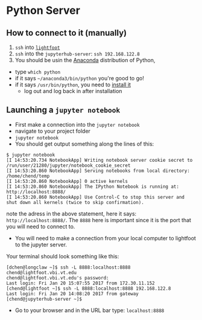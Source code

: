 # Python Server

## How to connect to it (manually)

1. `ssh` into [`lightfoot`](https://github.com/bi-sdal/wiki/blob/master/servers/README.md)
2. `ssh` into the `jupyterhub-server`: `ssh 192.168.122.8`
3.  You should be usin the [Anaconda]() distribution of Python,
  - type `which python`
  - if it says `~/anaconda3/bin/python` you're good to go!
  - if it says `/usr/bin/python`, you need to [install it](https://github.com/bi-sdal/wiki/blob/master/installation/python_anaconda.md)
    - log out and log back in after installation

## Launching a `jupyter notebook`

- First make a connection into the `jupyter notebook`
- navigate to your project folder
- `jupyter notebook`
- You should get output something along the lines of this:

```
$ jupyter notebook
[I 14:53:20.734 NotebookApp] Writing notebook server cookie secret to /run/user/21280/jupyter/notebook_cookie_secret
[I 14:53:20.860 NotebookApp] Serving notebooks from local directory: /home/chend/temp
[I 14:53:20.860 NotebookApp] 0 active kernels 
[I 14:53:20.860 NotebookApp] The IPython Notebook is running at: http://localhost:8888/
[I 14:53:20.860 NotebookApp] Use Control-C to stop this server and shut down all kernels (twice to skip confirmation).
```

note the adress in the above statement, here it says: `http://localhost:8888/`.
The `8888` here is important since it is the port that you will need to connect to.

- You will need to make a connection from your local computer to lightfoot to the jupyter server.

Your terminal should look something like this:

```
[dchen@longclaw ~]$ ssh -L 8888:localhost:8888 chend@lightfoot.vbi.vt.edu
chend@lightfoot.vbi.vt.edu's password: 
Last login: Fri Jan 20 15:07:55 2017 from 172.30.11.152
[chend@lightfoot ~]$ ssh -L 8888:localhost:8888 192.168.122.8
Last login: Fri Jan 20 14:08:20 2017 from gateway
[chend@jupyterhub-server ~]$ 
```

- Go to your browser and in the URL bar type: `localhost:8888`
